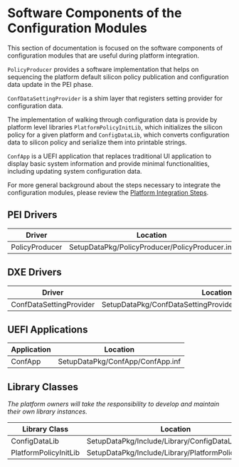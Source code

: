 # Software Components of the Configuration Modules

This section of documentation is focused on the software components of configuration modules that are useful during
platform integration.

`PolicyProducer` provides a software implementation that helps on sequencing the platform default silicon policy publication
and configuration data update in the PEI phase.

`ConfDataSettingProvider` is a shim layer that registers setting provider for configuration data.

The implementation of walking through configuration data is provide by platform level libraries `PlatformPolicyInitLib`,
which initializes the silicon policy for a given platform and `ConfigDataLib`, which converts configuration data to silicon
policy and serialize them into printable strings.

`ConfApp` is a UEFI application that replaces traditional UI application to display basic system information and provide
minimal functionalities, including updating system configuration data.

For more general background about the steps necessary to integrate the configuration modules, please review the
[Platform Integration Steps](PlatformIntegrationSteps.md).

## PEI Drivers

| Driver | Location |
| ---| ---|
| PolicyProducer | SetupDataPkg/PolicyProducer/PolicyProducer.inf |

## DXE Drivers

| Driver | Location |
| ---| ---|
| ConfDataSettingProvider | SetupDataPkg/ConfDataSettingProvider/ConfDataSettingProvider.inf |

## UEFI Applications

| Application | Location |
| ---| ---|
| ConfApp | SetupDataPkg/ConfApp/ConfApp.inf |

## Library Classes

*The platform owners will take the responsibility to develop and maintain their own library instances.*

| Library Class | Location |
| --- | ---|
| ConfigDataLib | SetupDataPkg/Include/Library/ConfigDataLib.h |
| PlatformPolicyInitLib | SetupDataPkg/Include/Library/PlatformPolicyInitLib.h |
